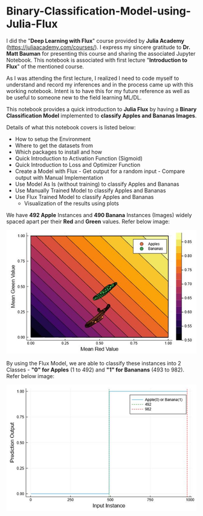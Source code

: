 # Binary-Classification-Model-using-Julia-Flux

I did the "**Deep Learning with Flux**" course provided by **Julia Academy** (https://juliaacademy.com/courses/). I express my sincere gratitude to **Dr. Matt Bauman** for presenting this course and sharing the associated Jupyter Notebook. This notebook is associated with first lecture "**Introduction to Flux**" of the mentioned course.

As I was attending the first lecture, I realized I need to code myself to understand and record my inferences and in the process came up with this working notebook. Intent is to have this for my future reference as well as be useful to someone new to the field learning ML/DL.

This notebook provides a quick introduction to **Julia Flux** by having a **Binary Classification Model** implemented to **classify Apples and Bananas Images**. 

Details of what this notebook covers is listed below:
- How to setup the Environment
- Where to get the datasets from 
- Which packages to install and how
- Quick Introduction to Activation Function (Sigmoid)
- Quick Introduction to Loss and Optimizer Function
- Create a Model with Flux - Get output for a random input - Compare output with Manual Implementation
- Use Model As Is (without training) to classify Apples and Bananas
- Use Manually Trained Model to classify Apples and Bananas
- Use Flux Trained Model to classify Apples and Bananas
    - Visualization of the results using plots

We have **492 Apple** Instances and **490 Banana** Instances (Images) widely spaced apart per their **Red** and **Green** values. Refer below image:

<img src="images/Input.JPG">

By using the Flux Model, we are able to classify these instances into 2 Classes - **"0" for Apples** (1 to 492) and **"1" for Bananans** (493 to 982). Refer below image:

<img src="images/Prediction.JPG"> 
